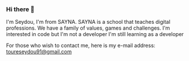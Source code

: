 ### Hi there 👋
I'm Seydou, I'm from SAYNA. SAYNA is a school that teaches digital professions. We have a family of values, games and challenges.
I'm interested in code but I'm not a developer
I'm still learning as a developer

For those who wish to contact me, here is my e-mail address: toureseydou91@gmail.com
